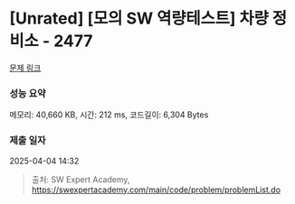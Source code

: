 # [Unrated] [모의 SW 역량테스트] 차량 정비소 - 2477 

[문제 링크](https://swexpertacademy.com/main/code/problem/problemDetail.do?contestProbId=AV6c6bgaIuoDFAXy) 

### 성능 요약

메모리: 40,660 KB, 시간: 212 ms, 코드길이: 6,304 Bytes

### 제출 일자

2025-04-04 14:32



> 출처: SW Expert Academy, https://swexpertacademy.com/main/code/problem/problemList.do